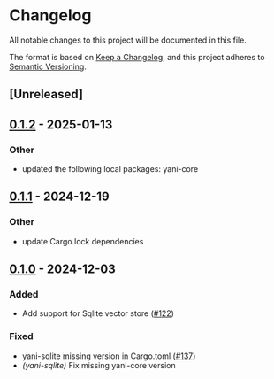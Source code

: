 # Changelog

All notable changes to this project will be documented in this file.

The format is based on [Keep a Changelog](https://keepachangelog.com/en/1.0.0/),
and this project adheres to [Semantic Versioning](https://semver.org/spec/v2.0.0.html).

## [Unreleased]

## [0.1.2](https://github.com/monami8484/yani/compare/yani-sqlite-v0.1.1...yani-sqlite-v0.1.2) - 2025-01-13

### Other

- updated the following local packages: yani-core

## [0.1.1](https://github.com/monami8484/yani/compare/yani-sqlite-v0.1.0...yani-sqlite-v0.1.1) - 2024-12-19

### Other

- update Cargo.lock dependencies

## [0.1.0](https://github.com/monami8484/yani/releases/tag/yani-sqlite-v0.1.0) - 2024-12-03

### Added

- Add support for Sqlite vector store ([#122](https://github.com/monami8484/yani/pull/122))

### Fixed

- yani-sqlite missing version in Cargo.toml ([#137](https://github.com/monami8484/yani/pull/137))
- *(yani-sqlite)* Fix missing yani-core version
